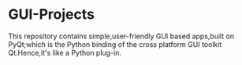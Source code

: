 # GUI-Projects
This repository contains simple,user-friendly GUI based apps,built on PyQt;which is the Python binding of the cross platform GUI toolkit Qt.Hence,it's like a Python plug-in.
